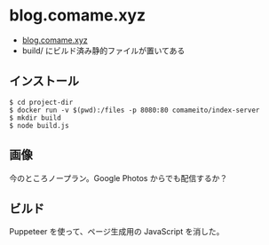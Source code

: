 # blog.comame.xyz
- [blog.comame.xyz](https://blog.comame.xyz)
- build/ にビルド済み静的ファイルが置いてある

## インストール
```
$ cd project-dir
$ docker run -v $(pwd):/files -p 8080:80 comameito/index-server
$ mkdir build
$ node build.js
```

## 画像
今のところノープラン。Google Photos からでも配信するか？

## ビルド
Puppeteer を使って、ページ生成用の JavaScript を消した。
